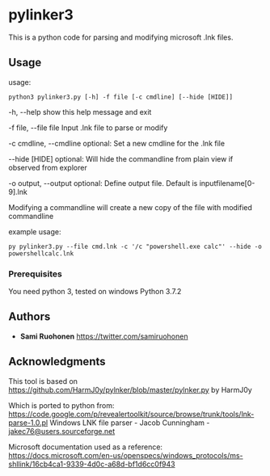 # pylinker3

This is a python code for parsing and modifying microsoft .lnk files.

## Usage

usage:
```
python3 pylinker3.py [-h] -f file [-c cmdline] [--hide [HIDE]]
```

-h, --help                show this help message and exit

-f file, --file file      Input .lnk file to parse or modify

-c cmdline, --cmdline     optional: Set a new cmdline for the .lnk file

--hide [HIDE]             optional: Will hide the commandline from plain view if observed from explorer

-o output, --output       optional: Define output file. Default is inputfilename[0-9].lnk


Modifying a commandline will create a new copy of the file with modified commandline


example usage:
```
py pylinker3.py --file cmd.lnk -c '/c "powershell.exe calc"' --hide -o powershellcalc.lnk
```

### Prerequisites

You need python 3, tested on windows Python 3.7.2


## Authors

* **Sami Ruohonen** https://twitter.com/samiruohonen

## Acknowledgments

This tool is based on https://github.com/HarmJ0y/pylnker/blob/master/pylnker.py by HarmJ0y

Which is ported to python from: https://code.google.com/p/revealertoolkit/source/browse/trunk/tools/lnk-parse-1.0.pl
   Windows LNK file parser - Jacob Cunningham - jakec76@users.sourceforge.net

Microsoft documentation used as a reference:
https://docs.microsoft.com/en-us/openspecs/windows_protocols/ms-shllink/16cb4ca1-9339-4d0c-a68d-bf1d6cc0f943
